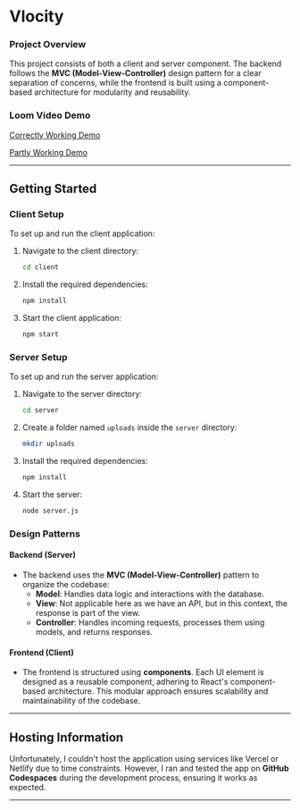 # Vlocity

### Project Overview
This project consists of both a client and server component. The backend follows the **MVC (Model-View-Controller)** design pattern for a clear separation of concerns, while the frontend is built using a component-based architecture for modularity and reusability.

### Loom Video Demo
[Correctly Working Demo](https://www.loom.com/share/37a068a8017e415588b9038e1b639c13?sid=2f31166d-0d5a-46b3-b440-ff81ca03537b)

[Partly Working Demo](https://www.loom.com/share/48fcf5e1d31e4723865e0f8e07471412?sid=ddec2b20-dbaf-4f61-86bd-c8476061a858)

---

## Getting Started

### Client Setup
To set up and run the client application:

1. Navigate to the client directory:
   ```bash
   cd client
   ```
2. Install the required dependencies:
   ```bash
   npm install
   ```
3. Start the client application:
   ```bash
   npm start
   ```

### Server Setup
To set up and run the server application:

1. Navigate to the server directory:
   ```bash
   cd server
   ```
2. Create a folder named `uploads` inside the `server` directory:
   ```bash
   mkdir uploads
   ```
3. Install the required dependencies:
   ```bash
   npm install
   ```
4. Start the server:
   ```bash
   node server.js
   ```

### Design Patterns

#### Backend (Server)
- The backend uses the **MVC (Model-View-Controller)** pattern to organize the codebase:
  - **Model**: Handles data logic and interactions with the database.
  - **View**: Not applicable here as we have an API, but in this context, the response is part of the view.
  - **Controller**: Handles incoming requests, processes them using models, and returns responses.

#### Frontend (Client)
- The frontend is structured using **components**. Each UI element is designed as a reusable component, adhering to React's component-based architecture. This modular approach ensures scalability and maintainability of the codebase.

---

## Hosting Information
Unfortunately, I couldn't host the application using services like Vercel or Netlify due to time constraints. However, I ran and tested the app on **GitHub Codespaces** during the development process, ensuring it works as expected.

---
